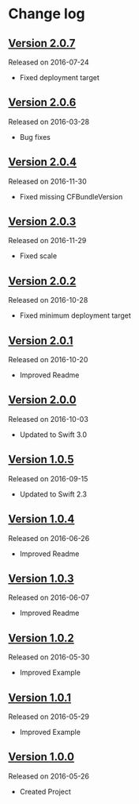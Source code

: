 # Change log

## [Version 2.0.7](https://github.com/efremidze/VisualEffectView/releases/tag/2.0.7)
Released on 2016-07-24

- Fixed deployment target

## [Version 2.0.6](https://github.com/efremidze/VisualEffectView/releases/tag/2.0.6)
Released on 2016-03-28

- Bug fixes

## [Version 2.0.4](https://github.com/efremidze/VisualEffectView/releases/tag/2.0.4)
Released on 2016-11-30

- Fixed missing CFBundleVersion

## [Version 2.0.3](https://github.com/efremidze/VisualEffectView/releases/tag/2.0.3)
Released on 2016-11-29

- Fixed scale

## [Version 2.0.2](https://github.com/efremidze/VisualEffectView/releases/tag/2.0.2)
Released on 2016-10-28

- Fixed minimum deployment target

## [Version 2.0.1](https://github.com/efremidze/VisualEffectView/releases/tag/2.0.1)
Released on 2016-10-20

- Improved Readme

## [Version 2.0.0](https://github.com/efremidze/VisualEffectView/releases/tag/2.0.0)
Released on 2016-10-03

- Updated to Swift 3.0

## [Version 1.0.5](https://github.com/efremidze/VisualEffectView/releases/tag/1.0.5)
Released on 2016-09-15

- Updated to Swift 2.3

## [Version 1.0.4](https://github.com/efremidze/VisualEffectView/releases/tag/1.0.4)
Released on 2016-06-26

- Improved Readme

## [Version 1.0.3](https://github.com/efremidze/VisualEffectView/releases/tag/1.0.3)
Released on 2016-06-07

- Improved Readme

## [Version 1.0.2](https://github.com/efremidze/VisualEffectView/releases/tag/1.0.2)
Released on 2016-05-30

- Improved Example

## [Version 1.0.1](https://github.com/efremidze/VisualEffectView/releases/tag/1.0.1)
Released on 2016-05-29

- Improved Example

## [Version 1.0.0](https://github.com/efremidze/VisualEffectView/releases/tag/1.0.0)
Released on 2016-05-26

- Created Project
